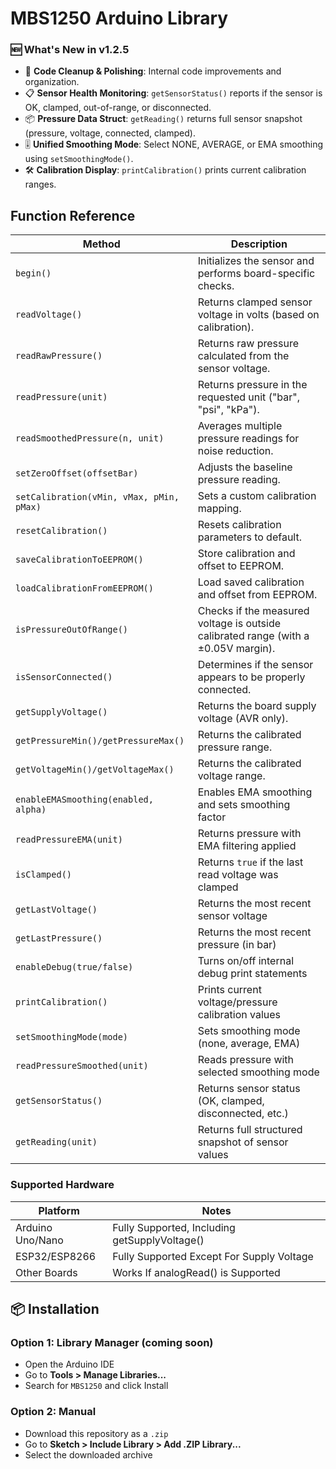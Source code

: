 # MBS1250 Arduino Library

### 🆕 What's New in v1.2.5

- 🧹 **Code Cleanup & Polishing**: Internal code improvements and organization.
- 📋 **Sensor Health Monitoring**: `getSensorStatus()` reports if the sensor is OK, clamped, out-of-range, or disconnected.
- 📦 **Pressure Data Struct**: `getReading()` returns full sensor snapshot (pressure, voltage, connected, clamped).
- 🎚 **Unified Smoothing Mode**: Select NONE, AVERAGE, or EMA smoothing using `setSmoothingMode()`.
- 🛠 **Calibration Display**: `printCalibration()` prints current calibration ranges.

## Function Reference

| Method                            | Description                                                     |
|-----------------------------------|-----------------------------------------------------------------|
| `begin()`                         | Initializes the sensor and performs board-specific checks.      |
| `readVoltage()`                   | Returns clamped sensor voltage in volts (based on calibration). |
| `readRawPressure()`               | Returns raw pressure calculated from the sensor voltage.        |
| `readPressure(unit)`              | Returns pressure in the requested unit ("bar", "psi", "kPa").   |
| `readSmoothedPressure(n, unit)`   | Averages multiple pressure readings for noise reduction.        |
| `setZeroOffset(offsetBar)`        | Adjusts the baseline pressure reading.                          |
| `setCalibration(vMin, vMax, pMin, pMax)` | Sets a custom calibration mapping.                       |
| `resetCalibration()`              | Resets calibration parameters to default.                       |
| `saveCalibrationToEEPROM()`       | Store calibration and offset to EEPROM.   |
| `loadCalibrationFromEEPROM()`      | Load saved calibration and offset from EEPROM. |
| `isPressureOutOfRange()`          | Checks if the measured voltage is outside calibrated range (with a ±0.05V margin). |
| `isSensorConnected()`             | Determines if the sensor appears to be properly connected.      |
| `getSupplyVoltage()`              | Returns the board supply voltage (AVR only).                    |
| `getPressureMin()/getPressureMax()` | Returns the calibrated pressure range.                        |
| `getVoltageMin()/getVoltageMax()`   | Returns the calibrated voltage range.                         |
| `enableEMASmoothing(enabled, alpha)` | Enables EMA smoothing and sets smoothing factor     		  |
| `readPressureEMA(unit)`              | Returns pressure with EMA filtering applied          		  |
| `isClamped()`                        | Returns `true` if the last read voltage was clamped  		  |
| `getLastVoltage()`                  | Returns the most recent sensor voltage               		  |
| `getLastPressure()`                 | Returns the most recent pressure (in bar)            		  |
| `enableDebug(true/false)`           | Turns on/off internal debug print statements         		  |
| `printCalibration()`              | Prints current voltage/pressure calibration values     |
| `setSmoothingMode(mode)`           | Sets smoothing mode (none, average, EMA)               |
| `readPressureSmoothed(unit)`       | Reads pressure with selected smoothing mode           |
| `getSensorStatus()`                | Returns sensor status (OK, clamped, disconnected, etc.) |
| `getReading(unit)`                 | Returns full structured snapshot of sensor values     |

### Supported Hardware

| Platform							| Notes
|-----------------------------------|-----------------------------------------------------------------
| Arduino Uno/Nano					| Fully Supported, Including getSupplyVoltage()
| ESP32/ESP8266						| Fully Supported Except For Supply Voltage
| Other Boards						| Works If analogRead() is Supported


## 📦 Installation

### Option 1: Library Manager (coming soon)
- Open the Arduino IDE
- Go to **Tools > Manage Libraries...**
- Search for `MBS1250` and click Install

### Option 2: Manual
- Download this repository as a `.zip`
- Go to **Sketch > Include Library > Add .ZIP Library...**
- Select the downloaded archive
